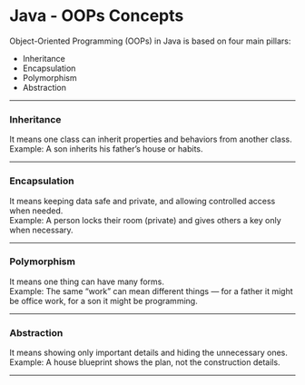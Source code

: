 # Java - OOPs Concepts

Object-Oriented Programming (OOPs) in Java is based on four main pillars:

- Inheritance  
- Encapsulation  
- Polymorphism  
- Abstraction  

---

### Inheritance
It means one class can inherit properties and behaviors from another class.  
Example: A son inherits his father’s house or habits.

---

### Encapsulation
It means keeping data safe and private, and allowing controlled access when needed.  
Example: A person locks their room (private) and gives others a key only when necessary.

---

### Polymorphism
It means one thing can have many forms.  
Example: The same “work” can mean different things — for a father it might be office work, for a son it might be programming.

---

### Abstraction
It means showing only important details and hiding the unnecessary ones.  
Example: A house blueprint shows the plan, not the construction details.

---
